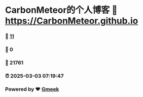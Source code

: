 # CarbonMeteor的个人博客 :link: https://CarbonMeteor.github.io 
### :page_facing_up: [11](https://CarbonMeteor.github.io/tag.html) 
### :speech_balloon: 0 
### :hibiscus: 21761 
### :alarm_clock: 2025-03-03 07:19:47 
### Powered by :heart: [Gmeek](https://github.com/Meekdai/Gmeek)
